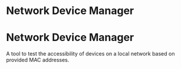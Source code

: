 # Network Device Manager
# Network Device Manager

A tool to test the accessibility of devices on a local network based on provided MAC addresses.
